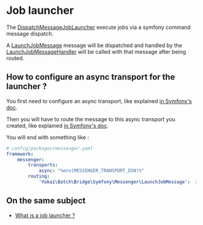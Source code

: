 # Job launcher

The [DispatchMessageJobLauncher](../../src/batch-symfony-messenger/src/DispatchMessageJobLauncher.php) execute 
jobs via a symfony command message dispatch.

A [LaunchJobMessage](../../src/batch-symfony-messenger/src/LaunchJobMessage.php) message will be dispatched
and handled by the [LaunchJobMessageHandler](../../src/batch-symfony-messenger/src/LaunchJobMessageHandler.php) 
will be called with that message after being routed.

## How to configure an async transport for the launcher ?

You first need to configure an async transport, like explained
[in Symfony's doc](https://symfony.com/doc/current/messenger.html#transports-async-queued-messages).

Then you will have to route the message to this async transport you created, like explained
[in Symfony's doc](https://symfony.com/doc/current/messenger.html#routing-messages-to-a-transport).

You will end with something like :

```yaml
# config/packages/messenger.yaml
framework:
    messenger:
        transports:
            async: "%env(MESSENGER_TRANSPORT_DSN)%"
        routing:
            'Yokai\Batch\Bridge\Symfony\Messenger\LaunchJobMessage':  async
```

## On the same subject

- [What is a job launcher ?](../batch/domain/job-launcher.md)
